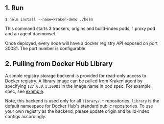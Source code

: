 ## 1. Run

`$ helm install --name=kraken-demo ./helm`

This command starts 3 trackers, origins and build-index pods, 1 proxy pod and an agent daemonset.

Once deployed, every node will have a docker registry API exposed on port 30081. The port number is
configurable.

## 2. Pulling from Docker Hub Library

A simple registry storage backend is provided for read-only access to Docker registry. A library 
image can be pulled from Kraken agent by specifying `127.0.0.1:30081` in the image name in pod
spec. For example spec, see [example](demo.json).

Note, this backend is used only for all `library/.*` repositories. `library` is the default
namespace for Docker Hub's standard public repositories. To use your own registry as the backend,
please update origin and build-index configs accordingly.
